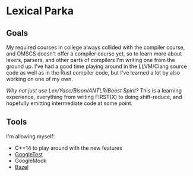 # Lexical Parka #

## Goals ##

My required courses in college always collided with the compiler course, and
OMSCS doesn't offer a compiler course yet, so to learn more about lexers,
parsers, and other parts of compilers I'm writing one from the ground up.  I've
had a good time playing around in the LLVM/Clang source code as well as in the
Rust compiler code, but I've learned a lot by also working on one of my own.

_Why not just use Lex/Yacc/Bison/ANTLR/Boost Spirit?_ This is a learning
experience, everything from writing FIRST(X) to doing shift-reduce, and
hopefully emitting intermediate code at some point.

## Tools ##

I'm allowing myself:

- C++14 to play around with the new features
- [GoogleTest](https://github.com/google/googletest)
- GoogleMock
- [Bazel](https://www.bazel.io)


